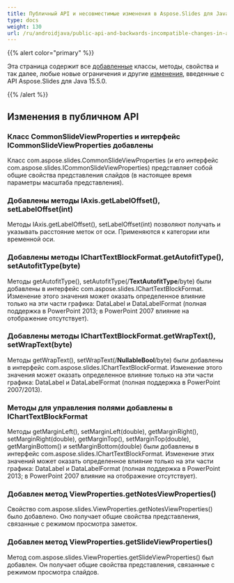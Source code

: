 ```yaml
---
title: Публичный API и несовместимые изменения в Aspose.Slides для Java 15.5.0
type: docs
weight: 130
url: /ru/androidjava/public-api-and-backwards-incompatible-changes-in-aspose-slides-for-java-15-5-0/
---
```


{{% alert color="primary" %}} 

Эта страница содержит все [добавленные](/slides/ru/androidjava/public-api-and-backwards-incompatible-changes-in-aspose-slides-for-java-15-5-0/) классы, методы, свойства и так далее, любые новые ограничения и другие [изменения](/slides/ru/androidjava/public-api-and-backwards-incompatible-changes-in-aspose-slides-for-java-15-5-0/), введенные с API Aspose.Slides для Java 15.5.0.

{{% /alert %}} 
## **Изменения в публичном API**
### **Класс CommonSlideViewProperties и интерфейс ICommonSlideViewProperties добавлены**
Класс com.aspose.slides.CommonSlideViewProperties (и его интерфейс com.aspose.slides.ICommonSlideViewProperties) представляет собой общие свойства представления слайдов (в настоящее время параметры масштаба представления).
### **Добавлены методы IAxis.getLabelOffset(), setLabelOffset(int)**
Методы IAxis.getLabelOffset(), setLabelOffset(int) позволяют получать и указывать расстояние меток от оси. Применяются к категории или временной оси.
### **Добавлены методы IChartTextBlockFormat.getAutofitType(), setAutofitType(byte)**
Методы getAutofitType(), setAutofitType(/**TextAutofitType**/byte) были добавлены в интерфейс com.aspose.slides.IChartTextBlockFormat.
Изменение этого значения может оказать определенное влияние только на эти части графика: DataLabel и DataLabelFormat (полная поддержка в PowerPoint 2013; в PowerPoint 2007 влияние на отображение отсутствует).
### **Добавлены методы IChartTextBlockFormat.getWrapText(), setWrapText(byte)**
Методы getWrapText(), setWrapText(/**NullableBool**/byte) были добавлены в интерфейс com.aspose.slides.IChartTextBlockFormat.
Изменение этого значения может оказать определенное влияние только на эти части графика: DataLabel и DataLabelFormat (полная поддержка в PowerPoint 2007/2013).
### **Методы для управления полями добавлены в IChartTextBlockFormat**
Методы getMarginLeft(), setMarginLeft(double), getMarginRight(), setMarginRight(double), getMarginTop(), setMarginTop(double), getMarginBottom() и setMarginBottom(double) были добавлены в интерфейс com.aspose.slides.IChartTextBlockFormat.
Изменение этих значений может оказать определенное влияние только на эти части графика: DataLabel и DataLabelFormat (полная поддержка в PowerPoint 2013; в PowerPoint 2007 влияние на отображение отсутствует).
### **Добавлен метод ViewProperties.getNotesViewProperties()**
Свойство com.aspose.slides.ViewProperties.getNotesViewProperties() было добавлено. Оно получает общие свойства представления, связанные с режимом просмотра заметок.
### **Добавлен метод ViewProperties.getSlideViewProperties()**
Метод com.aspose.slides.ViewProperties.getSlideViewProperties() был добавлен. Он получает общие свойства представления, связанные с режимом просмотра слайдов.